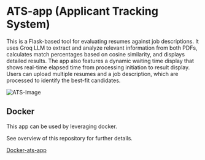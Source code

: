 # ATS-app (Applicant Tracking System)
This is a Flask-based tool for evaluating resumes against job descriptions. It uses Groq LLM to extract and analyze relevant information from both PDFs, calculates match percentages based on cosine similarity, and displays detailed results. The app also features a dynamic waiting time display that shows real-time elapsed time from processing initiation to result display. Users can upload multiple resumes and a job description, which are processed to identify the best-fit candidates.

![ATS-Image](https://private-user-images.githubusercontent.com/123545481/357391663-103f008b-4693-4a01-9393-9179acac1353.png?jwt=eyJhbGciOiJIUzI1NiIsInR5cCI6IkpXVCJ9.eyJpc3MiOiJnaXRodWIuY29tIiwiYXVkIjoicmF3LmdpdGh1YnVzZXJjb250ZW50LmNvbSIsImtleSI6ImtleTUiLCJleHAiOjE3MjM1NDkyMTUsIm5iZiI6MTcyMzU0ODkxNSwicGF0aCI6Ii8xMjM1NDU0ODEvMzU3MzkxNjYzLTEwM2YwMDhiLTQ2OTMtNGEwMS05MzkzLTkxNzlhY2FjMTM1My5wbmc_WC1BbXotQWxnb3JpdGhtPUFXUzQtSE1BQy1TSEEyNTYmWC1BbXotQ3JlZGVudGlhbD1BS0lBVkNPRFlMU0E1M1BRSzRaQSUyRjIwMjQwODEzJTJGdXMtZWFzdC0xJTJGczMlMkZhd3M0X3JlcXVlc3QmWC1BbXotRGF0ZT0yMDI0MDgxM1QxMTM1MTVaJlgtQW16LUV4cGlyZXM9MzAwJlgtQW16LVNpZ25hdHVyZT1mMThmNmEyMDQ2ZTdmNWI1YTRjMmE3Nzc4YjJjODc0NTc4MjgwMTk3OWIxZGViMjk4MWQyZDI2NDMzNmFlZGVkJlgtQW16LVNpZ25lZEhlYWRlcnM9aG9zdCZhY3Rvcl9pZD0wJmtleV9pZD0wJnJlcG9faWQ9MCJ9.IePHbonSBu5dszR6tkEkx_4St1vvPDVa-4g2ZrKv830)

## Docker 
This app can be used by leveraging docker. 

See overview of this repository for further details.

[Docker-ats-app](https://hub.docker.com/r/aryan018/ats-app)


